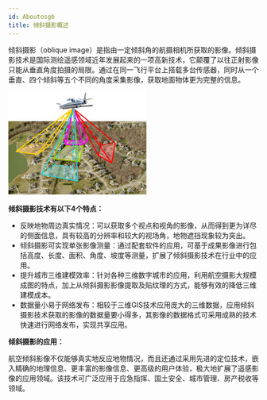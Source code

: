 ```yaml
---
id: Aboutosgb
title: 倾斜摄影概述  
---  
```

倾斜摄影（oblique
image）是指由一定倾斜角的航摄相机所获取的影像。倾斜摄影技术是国际测绘遥感领域近年发展起来的一项高新技术，它颠覆了以往正射影像只能从垂直角度拍摄的局限。通过在同一飞行平台上搭载多台传感器，同时从一个垂直、四个倾斜等五个不同的角度采集影像，获取地面物体更为完整的信息。
  
![](img/ObliqueImage.jpg)  
 
  
**倾斜摄影技术有以下4个特点：**

  * 反映地物周边真实情况：可以获取多个视点和视角的影像，从而得到更为详尽的侧面信息，具有较高的分辨率和较大的视场角，地物遮挡现象较为突出。
  * 倾斜摄影可实现单张影像测量：通过配套软件的应用，可基于成果影像进行包括高度、长度、面积、角度、坡度等测量，扩展了倾斜摄影技术在行业中的应用。
  * 提升城市三维建模效率：针对各种三维数字城市的应用，利用航空摄影大规模成图的特点，加上从倾斜摄影影像提取及贴纹理的方式，能够有效的降低三维建模成本。
  * 数据量小易于网络发布：相较于三维GIS技术应用庞大的三维数据，应用倾斜摄影技术获取的影像的数据量要小得多，其影像的数据格式可采用成熟的技术快速进行网络发布，实现共享应用。

**倾斜摄影的应用：**

航空倾斜影像不仅能够真实地反应地物情况，而且还通过采用先进的定位技术，嵌入精确的地理信息、更丰富的影像信息、更高级的用户体验，极大地扩展了遥感影像的应用领域。该技术可广泛应用于应急指挥、国土安全、城市管理、房产税收等领域。





